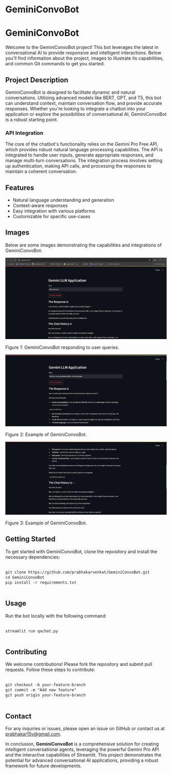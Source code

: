 # GeminiConvoBot
<!DOCTYPE html>
<html lang="en">
<head>
</head>
<body>

<h1>GeminiConvoBot</h1>

<p>Welcome to the GeminiConvoBot project! This bot leverages the latest in conversational AI to provide responsive and intelligent interactions. Below you'll find information about the project, images to illustrate its capabilities, and common Git commands to get you started.</p>

<h2>Project Description</h2>
<p>GeminiConvoBot is designed to facilitate dynamic and natural conversations. Utilizing advanced models like BERT, GPT, and T5, this bot can understand context, maintain conversation flow, and provide accurate responses. Whether you're looking to integrate a chatbot into your application or explore the possibilities of conversational AI, GeminiConvoBot is a robust starting point.</p>

<h3>API Integration</h3>
<p>The core of the chatbot's functionality relies on the Gemini Pro Free API, which provides robust natural language processing capabilities. The API is integrated to handle user inputs, generate appropriate responses, and manage multi-turn conversations. The integration process involves setting up authentication, making API calls, and processing the responses to maintain a coherent conversation.</p>


<h2>Features</h2>
<ul>
    <li>Natural language understanding and generation</li>
    <li>Context-aware responses</li>
    <li>Easy integration with various platforms</li>
    <li>Customizable for specific use-cases</li>
</ul>

<h2>Images</h2>
<p>Below are some images demonstrating the capabilities and integrations of GeminiConvoBot:</p>

<img src="https://github.com/prabhakarvenkat/GeminiConvoBot/blob/9298b3e4c4aa905e35583be7b44eaeeee5e5bb68/sample1.png" alt="GeminiConvoBot in action" width="600">
<p>Figure 1: GeminiConvoBot responding to user queries.</p>

<img src="https://github.com/prabhakarvenkat/GeminiConvoBot/blob/9298b3e4c4aa905e35583be7b44eaeeee5e5bb68/sample2.png" alt="Integration example" width="600">
<p>Figure 2: Example of GeminiConvoBot.</p>

<img src="https://github.com/prabhakarvenkat/GeminiConvoBot/blob/9298b3e4c4aa905e35583be7b44eaeeee5e5bb68/sample3.png" alt="Integration example" width="600">
<p>Figure 3: Example of GeminiConvoBot.</p>

<h2>Getting Started</h2>
<p>To get started with GeminiConvoBot, clone the repository and install the necessary dependencies:</p>

<pre>
<code>
git clone https://github.com/prabhakarvenkat/GeminiConvoBot.git
cd GeminiConvoBot
pip install -r requirements.txt
</code>
</pre>

<h2>Usage</h2>
<p>Run the bot locally with the following command:</p>

<pre>
<code>
streamlit run qachat.py
</code>
</pre>

<h2>Contributing</h2>
<p>We welcome contributions! Please fork the repository and submit pull requests. Follow these steps to contribute:</p>

<pre>
<code>
git checkout -b your-feature-branch
git commit -m "Add new feature"
git push origin your-feature-branch
</code>
</pre>

<h2>Contact</h2>
<p>For any inquiries or issues, please open an issue on GitHub or contact us at <a href="mailto:prabhakar15v@gmail.com">prabhakar15v@gmail.com</a>.</p>

<p>In conclusion, <strong>GeminiConvoBot</strong> is a comprehensive solution for creating intelligent conversational agents, leveraging the powerful Gemini Pro API and the interactive capabilities of Streamlit. This project demonstrates the potential for advanced conversational AI applications, providing a robust framework for future developments.</p>

</body>
</html>
